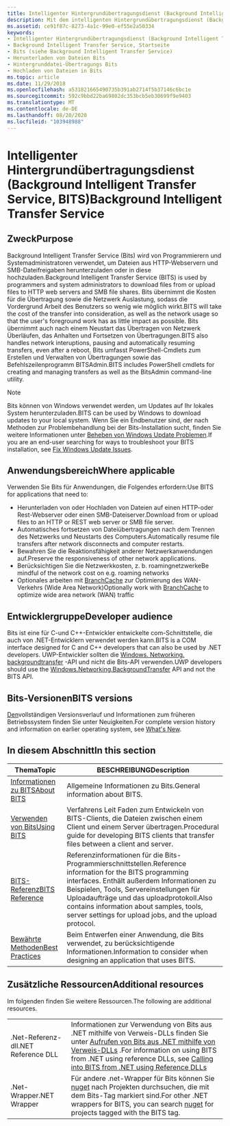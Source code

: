 ```yaml
---
title: Intelligenter Hintergrundübertragungsdienst (Background Intelligent Transfer Service, BITS)
description: Mit dem intelligenten Hintergrundübertragungsdienst (Background Intelligent Transfer Service, BITS) werden Dateien zwischen einem Client und einem Server übertragen (Downloads oder Uploads). Dabei werden Statusinformationen zu den Übertragungsvorgängen angezeigt.
ms.assetid: ce91f87c-8273-4a1c-99e0-ef55e2a50334
keywords:
- Intelligenter Hintergrundübertragungsdienst (Background Intelligent Transfer Service, BITS)
- Background Intelligent Transfer Service, Startseite
- Bits (siehe Background Intelligent Transfer Service)
- Herunterladen von Dateien Bits
- Hintergrunddatei-Übertragungs Bits
- Hochladen von Dateien in Bits
ms.topic: article
ms.date: 11/29/2018
ms.openlocfilehash: a531821665490735b391ab2714f5b37146c6bc1e
ms.sourcegitcommit: 592c9bbd22ba69802dc353bcb5eb30699f9e9403
ms.translationtype: MT
ms.contentlocale: de-DE
ms.lasthandoff: 08/20/2020
ms.locfileid: "103948988"
---
```

# <a name="background-intelligent-transfer-service"></a><span data-ttu-id="1f730-109">Intelligenter Hintergrundübertragungsdienst (Background Intelligent Transfer Service, BITS)</span><span class="sxs-lookup"><span data-stu-id="1f730-109">Background Intelligent Transfer Service</span></span>

## <a name="purpose"></a><span data-ttu-id="1f730-110">Zweck</span><span class="sxs-lookup"><span data-stu-id="1f730-110">Purpose</span></span>

<span data-ttu-id="1f730-111">Background Intelligent Transfer Service (Bits) wird von Programmierern und Systemadministratoren verwendet, um Dateien aus HTTP-Webservern und SMB-Dateifreigaben herunterzuladen oder in diese hochzuladen.</span><span class="sxs-lookup"><span data-stu-id="1f730-111">Background Intelligent Transfer Service (BITS) is used by programmers and system administrators to download files from or upload files to HTTP web servers and SMB file shares.</span></span> <span data-ttu-id="1f730-112">Bits übernimmt die Kosten für die Übertragung sowie die Netzwerk Auslastung, sodass die Vordergrund Arbeit des Benutzers so wenig wie möglich wirkt.</span><span class="sxs-lookup"><span data-stu-id="1f730-112">BITS will take the cost of the transfer into consideration, as well as the network usage so that the user's foreground work has as little impact as possible.</span></span> <span data-ttu-id="1f730-113">Bits übernimmt auch nach einem Neustart das Übertragen von Netzwerk Überläufen, das Anhalten und Fortsetzen von Übertragungen.</span><span class="sxs-lookup"><span data-stu-id="1f730-113">BITS also handles network interuptions, pausing and automatically resuming transfers, even after a reboot.</span></span> <span data-ttu-id="1f730-114">Bits umfasst PowerShell-Cmdlets zum Erstellen und Verwalten von Übertragungen sowie das Befehlszeilenprogramm BITSAdmin.</span><span class="sxs-lookup"><span data-stu-id="1f730-114">BITS includes PowerShell cmdlets for creating and managing transfers as well as the BitsAdmin command-line utility.</span></span>

> [!Note]  
> <span data-ttu-id="1f730-115">Bits können von Windows verwendet werden, um Updates auf Ihr lokales System herunterzuladen.</span><span class="sxs-lookup"><span data-stu-id="1f730-115">BITS can be used by Windows to download updates to your local system.</span></span> <span data-ttu-id="1f730-116">Wenn Sie ein Endbenutzer sind, der nach Methoden zur Problembehandlung bei der Bits-Installation sucht, finden Sie weitere Informationen unter [Beheben von Windows Update Problemen](https://support.microsoft.com/help/10164/fix-windows-update-errors).</span><span class="sxs-lookup"><span data-stu-id="1f730-116">If you are an end-user searching for ways to troubleshoot your BITS installation, see [Fix Windows Update Issues](https://support.microsoft.com/help/10164/fix-windows-update-errors).</span></span> 
 

## <a name="where-applicable"></a><span data-ttu-id="1f730-117">Anwendungsbereich</span><span class="sxs-lookup"><span data-stu-id="1f730-117">Where applicable</span></span>

<span data-ttu-id="1f730-118">Verwenden Sie Bits für Anwendungen, die Folgendes erfordern:</span><span class="sxs-lookup"><span data-stu-id="1f730-118">Use BITS for applications that need to:</span></span>

-   <span data-ttu-id="1f730-119">Herunterladen von oder Hochladen von Dateien auf einen HTTP-oder Rest-Webserver oder einen SMB-Dateiserver.</span><span class="sxs-lookup"><span data-stu-id="1f730-119">Download from or upload files to an HTTP or REST web server or SMB file server.</span></span>
-   <span data-ttu-id="1f730-120">Automatisches fortsetzen von Dateiübertragungen nach dem Trennen des Netzwerks und Neustarts des Computers.</span><span class="sxs-lookup"><span data-stu-id="1f730-120">Automatically resume file transfers after network disconnects and computer restarts.</span></span>
-   <span data-ttu-id="1f730-121">Bewahren Sie die Reaktionsfähigkeit anderer Netzwerkanwendungen auf.</span><span class="sxs-lookup"><span data-stu-id="1f730-121">Preserve the responsiveness of other network applications.</span></span>
-   <span data-ttu-id="1f730-122">Berücksichtigen Sie die Netzwerkkosten, z. b. roamingnetzwerke</span><span class="sxs-lookup"><span data-stu-id="1f730-122">Be mindful of the network cost on e.g. roaming networks</span></span>
-   <span data-ttu-id="1f730-123">Optionales arbeiten mit [BranchCache](/windows-server/networking/branchcache/branchcache) zur Optimierung des WAN-Verkehrs (Wide Area Network)</span><span class="sxs-lookup"><span data-stu-id="1f730-123">Optionally work with [BranchCache](/windows-server/networking/branchcache/branchcache) to optimize wide area network (WAN) traffic</span></span>

## <a name="developer-audience"></a><span data-ttu-id="1f730-124">Entwicklergruppe</span><span class="sxs-lookup"><span data-stu-id="1f730-124">Developer audience</span></span>

<span data-ttu-id="1f730-125">Bits ist eine für C-und C++-Entwickler entwickelte com-Schnittstelle, die auch von .NET-Entwicklern verwendet werden kann.</span><span class="sxs-lookup"><span data-stu-id="1f730-125">BITS is a COM interface designed for C and C++ developers that can also be used by .NET developers.</span></span> <span data-ttu-id="1f730-126">UWP-Entwickler sollten die [Windows. Networking. backgroundtransfer](/uwp/api/Windows.Networking.BackgroundTransfer) -API und nicht die Bits-API verwenden.</span><span class="sxs-lookup"><span data-stu-id="1f730-126">UWP developers should use the [Windows.Networking.BackgroundTransfer](/uwp/api/Windows.Networking.BackgroundTransfer) API and not the BITS API.</span></span>

## <a name="bits-versions"></a><span data-ttu-id="1f730-127">Bits-Versionen</span><span class="sxs-lookup"><span data-stu-id="1f730-127">BITS versions</span></span>

<span data-ttu-id="1f730-128">[Den](what-s-new.md)vollständigen Versionsverlauf und Informationen zum früheren Betriebssystem finden Sie unter Neuigkeiten.</span><span class="sxs-lookup"><span data-stu-id="1f730-128">For complete version history and information on earlier operating system, see [What's New](what-s-new.md).</span></span>


## <a name="in-this-section"></a><span data-ttu-id="1f730-129">In diesem Abschnitt</span><span class="sxs-lookup"><span data-stu-id="1f730-129">In this section</span></span>



| <span data-ttu-id="1f730-130">Thema</span><span class="sxs-lookup"><span data-stu-id="1f730-130">Topic</span></span>                                                           | <span data-ttu-id="1f730-131">BESCHREIBUNG</span><span class="sxs-lookup"><span data-stu-id="1f730-131">Description</span></span>                                                                                                                                                                     |
|-----------------------------------------------------------------|---------------------------------------------------------------------------------------------------------------------------------------------------------------------------------|
| [<span data-ttu-id="1f730-132">Informationen zu BITS</span><span class="sxs-lookup"><span data-stu-id="1f730-132">About BITS</span></span>](about-bits.md)<br/>                         | <span data-ttu-id="1f730-133">Allgemeine Informationen zu Bits.</span><span class="sxs-lookup"><span data-stu-id="1f730-133">General information about BITS.</span></span><br/>                                                                                                                                      |
| [<span data-ttu-id="1f730-134">Verwenden von Bits</span><span class="sxs-lookup"><span data-stu-id="1f730-134">Using BITS</span></span>](using-bits.md)<br/>                         | <span data-ttu-id="1f730-135">Verfahrens Leit Faden zum Entwickeln von BITS-Clients, die Dateien zwischen einem Client und einem Server übertragen.</span><span class="sxs-lookup"><span data-stu-id="1f730-135">Procedural guide for developing BITS clients that transfer files between a client and server.</span></span><br/>                                                                        |
| [<span data-ttu-id="1f730-136">BITS-Referenz</span><span class="sxs-lookup"><span data-stu-id="1f730-136">BITS Reference</span></span>](bits-reference.md)<br/>                 | <span data-ttu-id="1f730-137">Referenzinformationen für die Bits-Programmierschnittstellen.</span><span class="sxs-lookup"><span data-stu-id="1f730-137">Reference information for the BITS programming interfaces.</span></span> <span data-ttu-id="1f730-138">Enthält außerdem Informationen zu Beispielen, Tools, Servereinstellungen für Uploadaufträge und das uploadprotokoll.</span><span class="sxs-lookup"><span data-stu-id="1f730-138">Also contains information about samples, tools, server settings for upload jobs, and the upload protocol.</span></span><br/> |
| [<span data-ttu-id="1f730-139">Bewährte Methoden</span><span class="sxs-lookup"><span data-stu-id="1f730-139">Best Practices</span></span>](best-practices-when-using-bits.md)<br/> | <span data-ttu-id="1f730-140">Beim Entwerfen einer Anwendung, die Bits verwendet, zu berücksichtigende Informationen.</span><span class="sxs-lookup"><span data-stu-id="1f730-140">Information to consider when designing an application that uses BITS.</span></span><br/>                                                                                                |



 

## <a name="additional-resources"></a><span data-ttu-id="1f730-141">Zusätzliche Ressourcen</span><span class="sxs-lookup"><span data-stu-id="1f730-141">Additional resources</span></span>

<span data-ttu-id="1f730-142">Im folgenden finden Sie weitere Ressourcen.</span><span class="sxs-lookup"><span data-stu-id="1f730-142">The following are additional resources.</span></span>


|             |                                                                                                                                                 |
|-------------|-------------------------------------------------------------------------------------------------------------------------------------------------|
| <span data-ttu-id="1f730-143">.Net-Referenz-dll</span><span class="sxs-lookup"><span data-stu-id="1f730-143">.NET Reference DLL</span></span>   | <span data-ttu-id="1f730-144">Informationen zur Verwendung von Bits aus .NET mithilfe von Verweis-DLLs finden Sie unter [Aufrufen von Bits aus .NET mithilfe von Verweis-DLLs](/windows/desktop/Bits/bits-dot-net) .</span><span class="sxs-lookup"><span data-stu-id="1f730-144">For information on using BITS from .NET using reference DLLs, see [Calling into BITS from .NET using Reference DLLs](/windows/desktop/Bits/bits-dot-net)</span></span>      |
| <span data-ttu-id="1f730-145">.Net-Wrapper</span><span class="sxs-lookup"><span data-stu-id="1f730-145">.NET Wrapper</span></span>   | <span data-ttu-id="1f730-146">Für andere .net-Wrapper für Bits können Sie [nuget](https://www.nuget.org/packages?q=Tags%3A%22BITS%22) nach Projekten durchsuchen, die mit dem Bits-Tag markiert sind.</span><span class="sxs-lookup"><span data-stu-id="1f730-146">For other .NET wrappers for BITS, you can search [nuget](https://www.nuget.org/packages?q=Tags%3A%22BITS%22) for projects tagged with the BITS tag.</span></span>        |



 

 

